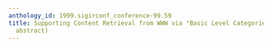 ```yaml
---
anthology_id: 1999.sigirconf_conference-99.59
title: Supporting Content Retrieval from WWW via "Basic Level Categories" (poster
  abstract)
---
```

